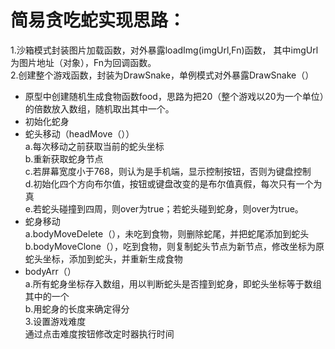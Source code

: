 # 简易贪吃蛇实现思路：<br>
1.沙箱模式封装图片加载函数，对外暴露loadImg(imgUrl,Fn)函数，
其中imgUrl为图片地址（对象），Fn为回调函数。<br>
2.创建整个游戏函数，封装为DrawSnake，单例模式对外暴露DrawSnake（）<br>
 * 原型中创建随机生成食物函数food，思路为把20（整个游戏以20为一个单位）的倍数放入数组，随机取出其中一个。
 * 初始化蛇身
 * 蛇头移动（headMove（））<br>
    a.每次移动之前获取当前的蛇头坐标<br>
    b.重新获取蛇身节点<br>
    c.若屏幕宽度小于768，则认为是手机端，显示控制按钮，否则为键盘控制<br>
    d.初始化四个方向布尔值，按钮或键盘改变的是布尔值真假，每次只有一个为真<br>
    e.若蛇头碰撞到四周，则over为true；若蛇头碰到蛇身，则over为true。<br>
 * 蛇身移动<br>
    a.bodyMoveDelete（），未吃到食物，则删除蛇尾，并把蛇尾添加到蛇头<br>
    b.bodyMoveClone（），吃到食物，则复制蛇头节点为新节点，修改坐标为原蛇头坐标，添加到蛇头，并重新生成食物<br>
 * bodyArr（）<br>
    a.所有蛇身坐标存入数组，用以判断蛇头是否撞到蛇身，即蛇头坐标等于数组其中的一个<br>
    b.用蛇身的长度来确定得分<br>
3.设置游戏难度<br>
   通过点击难度按钮修改定时器执行时间
